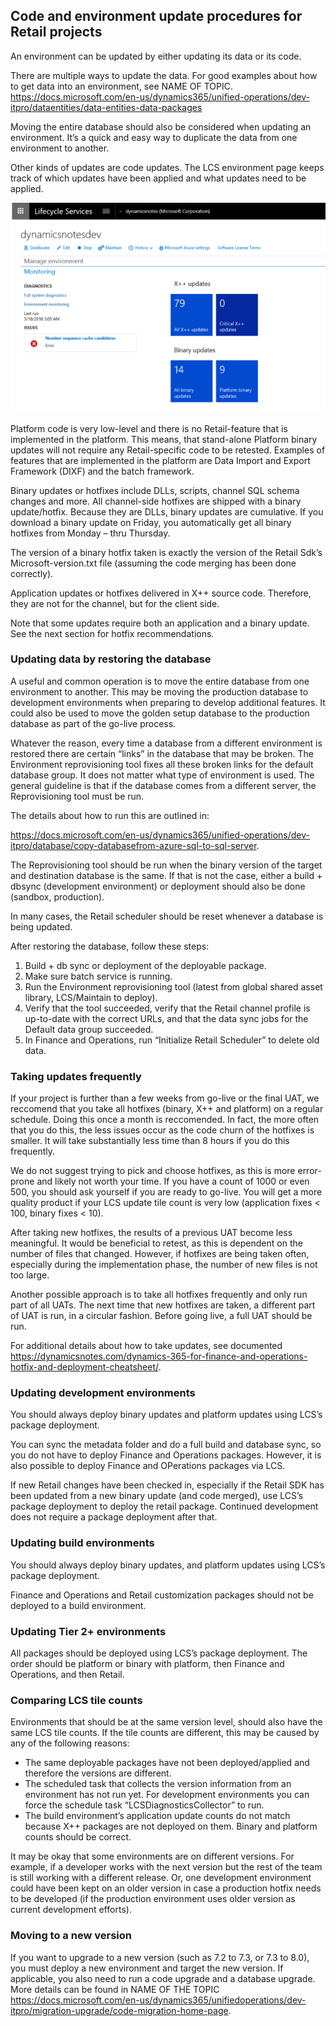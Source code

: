 ## Code and environment update procedures for Retail projects

An environment can be updated by either updating its data or its code.  

There are multiple ways to update the data. For good examples about how to get data into an environment, see NAME OF TOPIC. https://docs.microsoft.com/en-us/dynamics365/unified-operations/dev-itpro/dataentities/data-entities-data-packages 

Moving the entire database should also be considered when updating an environment. It’s a quick and easy way to duplicate the data from one environment to another. 

Other kinds of updates are code updates. The LCS environment page keeps track of which updates have been applied and what updates need to be applied. 

[![LCS Environment Page](./media/17-LCS-environment-page.png)](/media/17-LCS-environment-page.png)
 
Platform code is very low-level and there is no Retail-feature that is implemented in the platform. This means, that stand-alone Platform binary updates will not require any Retail-specific code to be retested.  Examples of features that are implemented in the platform are Data Import and Export Framework (DIXF) and the batch framework. 

Binary updates or hotfixes include DLLs, scripts, channel SQL schema changes and more. All channel-side hotfixes are shipped with a binary update/hotfix. Because they are DLLs, binary updates are cumulative. If you download a binary update on Friday, you automatically get all binary hotfixes from Monday – thru Thursday.   

The version of a binary hotfix taken is exactly the version of the Retail Sdk’s Microsoft-version.txt file (assuming the code merging has been done correctly). 

Application updates or hotfixes delivered in X++ source code. Therefore, they are not for the channel, but for the client side.  

Note that some updates require both an application and a binary update. See the next section for hotfix recommendations.  

### Updating data by restoring the database 

A useful and common operation is to move the entire database from one environment to another. This may be moving the production database to development environments when preparing to develop additional features. It could also be used to move the golden setup database to the production database as part of the go-live process.  

Whatever the reason, every time a database from a different environment is restored there are certain “links” in the database that may be broken.  The Environment reprovisioning tool fixes all these broken links for the default database group. It does not matter what type of environment is used. The general guideline is that if the database comes from a different server, the Reprovisioning tool must be run. 

The details about how to run this are outlined in: 

https://docs.microsoft.com/en-us/dynamics365/unified-operations/dev-itpro/database/copy-databasefrom-azure-sql-to-sql-server. 

The Reprovisioning tool should be run when the binary version of the target and destination database is the same. If that is not the case, either a build + dbsync (development environment) or deployment should also be done (sandbox, production).   

In many cases, the Retail scheduler should be reset whenever a database is being updated. 

After restoring the database, follow these steps:  

1. Build + db sync or deployment of the deployable package. 
2. Make sure batch service is running. 
3. Run the Environment reprovisioning tool (latest from global shared asset library, LCS/Maintain to deploy). 
4. Verify that the tool succeeded, verify that the Retail channel profile is up-to-date with the correct URLs, and that the data sync jobs for the Default data group succeeded.
5. In Finance and Operations, run “Initialize Retail Scheduler” to delete old data. 

### Taking updates frequently  

If your project is further than a few weeks from go-live or the final UAT, we reccomend that you take all hotfixes (binary, X++ and platform) on a regular schedule. Doing this once a month is reccomended. In fact, the more often that you do this, the less issues occur as the code churn of the hotfixes is smaller. It will take substantially less time than 8 hours if you do this frequently. 

We do not suggest trying to pick and choose hotfixes, as this is more error-prone and likely not worth your time. If you have a count of 1000 or even 500, you should ask yourself if you are ready to go-live. You will get a more quality product if your LCS update tile count is very low (application fixes < 100, binary fixes < 10).   

After taking new hotfixes, the results of a previous UAT become less meaningful. It would be beneficial to retest, as this is dependent on the number of files that changed.  However, if hotfixes are being taken often, especially during the implementation phase, the number of new files is not too large.   

Another possible approach is to take all hotfixes frequently and only run part of all UATs.  The next time that new hotfixes are taken, a different part of UAT is run, in a circular fashion.  Before going live, a full UAT should be run. 

For additional details about how to take updates, see documented https://dynamicsnotes.com/dynamics-365-for-finance-and-operations-hotfix-and-deployment-cheatsheet/.   

### Updating development environments 

You should always deploy binary updates and platform updates using LCS’s package deployment. 

You can sync the metadata folder and do a full build and database sync, so you do not have to deploy Finance and Operations packages.  However, it is also possible to deploy Finance and OPerations packages via LCS.  

If new Retail changes have been checked in, especially if the Retail SDK has been updated from a new binary update (and code merged), use LCS’s package deployment to deploy the retail package. Continued development does not require a package deployment after that. 

### Updating build environments 

You should always deploy binary updates, and platform updates using LCS’s package deployment. 

Finance and Operations and Retail customization packages should not be deployed to a build environment. 

### Updating Tier 2+ environments 

All packages should be deployed using LCS’s package deployment. The order should be platform or binary with platform, then Finance and Operations, and then Retail. 

### Comparing LCS tile counts 

Environments that should be at the same version level, should also have the same LCS tile counts.  If the tile counts are different, this may be caused by any of the following reasons: 

- The same deployable packages have not been deployed/applied and therefore the versions are different. 
- The scheduled task that collects the version information from an environment has not run yet. For development environments you can force the schedule task “LCSDiagnosticsCollector” to run. 
- The build environment’s application update counts do not match because X++ packages are not deployed on them. Binary and platform counts should be correct. 

It may be okay that some environments are on different versions. For example, if a developer works with the next version but the rest of the team is still working with a different release. Or, one development environment could have been kept on an older version in case a production hotfix needs to be developed (if the production environment uses older version as current development efforts). 


### Moving to a new version 

If you want to upgrade to a new version (such as 7.2 to 7.3, or 7.3 to 8.0), you must deploy a new environment and target the new version.  If applicable, you also need to run a code upgrade and a database upgrade. More details can be found in NAME OF THE TOPIC https://docs.microsoft.com/en-us/dynamics365/unifiedoperations/dev-itpro/migration-upgrade/code-migration-home-page. 

